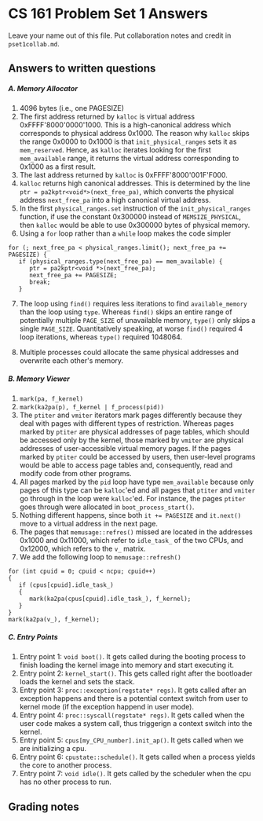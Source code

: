 # CS 161 Problem Set 1 Answers

Leave your name out of this file. Put collaboration notes and credit in
`pset1collab.md`.

## Answers to written questions

##### A. Memory Allocator

1. 4096 bytes (i.e., one PAGESIZE)
2. The first address returned by `kalloc` is virtual address 0xFFFF'8000'0000'1000. This is a high-canonical address which corresponds to physical address 0x1000. The reason why `kalloc` skips the range 0x0000 to 0x1000 is that `init_physical_ranges` sets it as `mem_reserved`. Hence, as `kalloc` iterates looking for the first `mem_available` range, it returns the virtual address corresponding to 0x1000 as a first result.
3. The last address returned by `kalloc` is 0xFFFF'8000'001F'F000.
4. `kalloc` returns high canonical addresses. This is determined by the line
   `ptr = pa2kptr<void*>(next_free_pa)`, which converts the physical address `next_free_pa` into a high canonical virtual address.
5. In the first `physical_ranges.set` instruction of the `init_physical_ranges` function, if use the constant 0x300000 instead of `MEMSIZE_PHYSICAL`, then `kalloc` would be able to use 0x300000 bytes of physical memory.
6. Using a `for` loop rather than a `while` loop makes the code simpler

```
for (; next_free_pa < physical_ranges.limit(); next_free_pa += PAGESIZE) {
   if (physical_ranges.type(next_free_pa) == mem_available) {
      ptr = pa2kptr<void *>(next_free_pa);
      next_free_pa += PAGESIZE;
      break;
   }
```

7. The loop using `find()` requires less iterations to find `available_memory` than the loop using `type`. Whereas `find()` skips an entire range of potentially multiple `PAGE_SIZE` of unavailable memory, `type()` only skips a single `PAGE_SIZE`. Quantitatively speaking, at worse `find()` required 4 loop iterations, whereas `type()` required 1048064.

8. Multiple processes could allocate the same physical addresses and overwrite each other's memory.

##### B. Memory Viewer

1. `mark(pa, f_kernel)`
2. `mark(ka2pa(p), f_kernel | f_process(pid))`
3. The `ptiter` and `vmiter` iterators mark pages differently because they deal with pages with different types of restriction. Whereas pages marked by `ptiter` are physical addresses of page tables, which should be accessed only by the kernel, those marked by `vmiter` are physical addresses of user-accessible virtual memory pages. If the pages marked by `ptiter` could be accessed by users, then user-level programs would be able to access page tables and, consequently, read and modify code from other programs.
4. All pages marked by the `pid` loop have type `mem_available` because only pages of this type can be `kalloc`'ed and all pages that `ptiter` and `vmiter` go through in the loop were `kalloc`'ed. For instance, the pages `ptiter` goes through were allocated in `boot_process_start()`.
5. Nothing different happens, since both `it += PAGESIZE` and `it.next()` move to a virtual address in the next page.
6. The pages that `memusage::refres()` missed are located in the addresses 0x1000 and 0x11000, which refer to `idle_task_` of the two CPUs, and 0x12000, which refers to the `v_` matrix.
7. We add the following loop to `memusage::refresh()`

```
for (int cpuid = 0; cpuid < ncpu; cpuid++)
{
   if (cpus[cpuid].idle_task_)
   {
      mark(ka2pa(cpus[cpuid].idle_task_), f_kernel);
   }
}
mark(ka2pa(v_), f_kernel);
```

##### C. Entry Points

1. Entry point 1: `void boot()`. It gets called during the booting process to finish loading the kernel image into memory and start executing it.
2. Entry point 2: `kernel_start()`. This gets called right after the bootloader loads the kernel and sets the stack.
3. Entry point 3: `proc::exception(regstate* regs)`. It gets called after an exception happens and there is a potential context switch from user to kernel mode (if the exception happend in user mode).
4. Entry point 4: `proc::syscall(regstate* regs)`. It gets called when the user code makes a system call, thus triggerign a context switch into the kernel.
5. Entry point 5: `cpus[my_CPU_number].init_ap()`. It gets called when we are initializing a cpu.
6. Entry point 6: `cpustate::schedule()`. It gets called when a process yields the core to another process.
7. Entry point 7: `void idle()`. It gets called by the scheduler when the cpu has no other process to run.

## Grading notes
